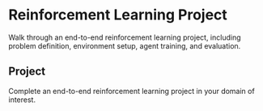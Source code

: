 # Reinforcement Learning Project

Walk through an end-to-end reinforcement learning project, including problem definition, environment setup, agent training, and evaluation.

## Project

Complete an end-to-end reinforcement learning project in your domain of interest.